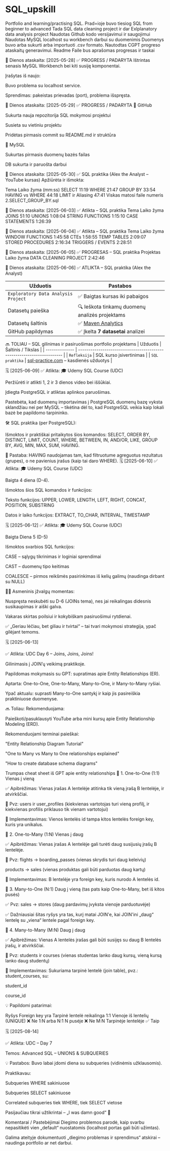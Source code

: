 # SQL_upskill
Portfolio and learning/practising SQL.
Prad=ioje buvo tiesiog SQL from beginner to advanced
Tada SQL data cleaning project ir dar Exlplanatory data analysis project
Naudotas Github kodo versijavimui ir saugojimui
Naudotas MySQL localhost su workbench darbui su duomenimis
Duomenys buvo arba sukurti arba importuoti .csv formato.
Nautodtas CGPT progreso ataskaitų generavimui.
Readme Faile bus aprašomas progresas ir taskai


📝 Dienos ataskaita: [2025-05-28]
✅ PROGRESS / PADARYTA
Ištrintas senasis MySQL Workbench bei kiti susiję komponentai.

Įrašytas iš naujo:

Buvo problema su localhost service.

Sprendimas: pakeistas prievadas (port), problema išspręsta.

📝 Dienos ataskaita: [2025-05-29]
✅ PROGRESS / PADARYTA
🔹 GitHub

 Sukurta nauja repozitorija SQL mokymosi projektui

 Susieta su vietiniu projektu

 Pridėtas pirmasis commit su README.md ir struktūra

🔹 MySQL

 Sukurtas pirmasis duomenų bazės failas

 DB sukurta ir paruošta darbui

📝 Dienos ataskaita: [2025-05-30]
✅ SQL praktika (Alex the Analyst – YouTube kursas)
Apžiūrėta ir išmokta:

Tema	Laiko žyma (mm:ss)
SELECT	11:19
WHERE	21:47
GROUP BY	33:54
HAVING vs WHERE	44:18
LIMIT ir Aliasing	47:41
Viskas matosi faile numeris 2.SELECT_GROUP_BY.sql

📝 Dienos ataskaita: [2025-06-03]
✅ Atlikta – SQL praktika 
Tema	Laiko žyma
JOINS	51:10
UNIONS	1:08:04
STRING FUNCTIONS	1:15:10
CASE STATEMENTS	1:26:39

📝 Dienos ataskaita: [2025-06-04]
✅ Atlikta – SQL praktika 
Tema	Laiko žyma
WINDOW FUNCTIONS	1:45:58
CTEs	1:58:55
TEMP TABLES	2:09:07
STORED PROCEDURES	2:16:34
TRIGGERS / EVENTS	2:28:51

📝 Dienos ataskaita: [2025-06-05]
✅ PROGRESAS – SQL praktika 
Projektas	Laiko žyma
DATA CLEANING PROJECT	2:42:46

📝 Dienos ataskaita: [2025-06-06]
✅ ATLIKTA – SQL praktika (Alex the Analyst)

| Užduotis                            | Pastabos                                                           |
| ----------------------------------- | ------------------------------------------------------------------ |
| `Exploratory Data Analysis Project` | ✅ Baigtas kursas iki pabaigos                                      |
| Datasetų paieška                    | 🔍 Ieškota tinkamų duomenų analizės projektams                     |
| Datasetų šaltinis                   | ✅ [Maven Analytics](https://www.mavenanalytics.io/data-playground) |
| GitHub papildymas                   | ✅ Įkelta **7 datasetai** analizei                                  |


🔜 TOLIAU – SQL gilinimas ir pasiruošimas portfolio projektams
| Užduotis       | Šaltinis / Tikslas                                                     |
| -------------- | ---------------------------------------------------------------------- |
| `Refleksija`   | SQL kurso įsivertinimas                                                |
| `SQL praktika` | [sql-practice.com](https://www.sql-practice.com/) – kasdienės užduotys |

🗓️ [2025-06-09]
✅ Atlikta:
🎓 Udemy SQL Course (UDC)

Peržiūrėti ir atlikti 1, 2 ir 3 dienos video bei iššūkiai.

Įdiegta PostgreSQL ir atliktas aplinkos paruošimas.

Pastebėta, kad duomenų importavimas į PostgreSQL duomenų bazę vyksta sklandžiau nei per MySQL – tikėtina dėl to, kad PostgreSQL veikia kaip lokali bazė be papildomo tarpininko.

🛠️ SQL praktika (per PostgreSQL):

Išmoktos ir praktiškai pritaikytos šios komandos:
SELECT, ORDER BY, DISTINCT, LIMIT, COUNT,
WHERE, BETWEEN, IN, AND/OR, LIKE,
GROUP BY, AVG, MIN, MAX, SUM, HAVING.

🧠 Pastaba: HAVING naudojamas tam, kad filtruotume agreguotus rezultatus (grupes), o ne pavienius įrašus (kaip tai daro WHERE).
🗓️ [2025-06-10]
✅ Atlikta:
🎓 Udemy SQL Course (UDC)

Baigta 4 diena (D-4).

Išmoktos šios SQL komandos ir funkcijos:

Teksto funkcijos: UPPER, LOWER, LENGTH, LEFT, RIGHT, CONCAT, POSITION, SUBSTRING

Datos ir laiko funkcijos: EXTRACT, TO_CHAR, INTERVAL, TIMESTAMP

🗓️ [2025-06-12]
✅ Atlikta:
🎓 Udemy SQL Course (UDC)

Baigta Diena 5 (D-5)

Išmoktos svarbios SQL funkcijos:

CASE – sąlygų tikrinimas ir loginiai sprendimai

CAST – duomenų tipo keitimas

COALESCE – pirmos reikšmės pasirinkimas iš kelių galimų (naudinga dirbant su NULL)

🧘‍♂️ Asmeninis įžvalgų momentas:

Nuspręsta neskubėti su D-6 (JOINs tema), nes jai reikalingas didesnis susikaupimas ir aiški galva.

Vakaras skirtas poilsiui ir kokybiškam pasiruošimui rytdienai.

✅ „Geriau lėčiau, bet giliau ir tvirtai“ – tai tvari mokymosi strategija, ypač gilėjant temoms.

🗓️ [2025-06-13]

✅ Atlikta:
UDC Day 6 – Joins, Joins, Joins!

Gilinimasis į JOIN’ų veikimą praktikoje.

Papildomas mokymasis su GPT: supratimas apie Entity Relationships (ER).

Aptarta: One-to-One, One-to-Many, Many-to-One, ir Many-to-Many ryšiai.

Ypač aktualu: suprasti Many-to-One santykį ir kaip jis pasireiškia praktiniuose duomenyse.

🔜 Toliau:
Rekomenduojama:

Paieškoti/pasuklausyti YouTube arba mini kursų apie Entity Relationship Modeling (ERD).

Rekomenduojami terminai paieškai:

"Entity Relationship Diagram Tutorial"

"One to Many vs Many to One relationships explained"

"How to create database schema diagrams"


Trumpas cheat sheet iš GPT apie entity relationships
🔹 1. One-to-One (1:1)
Vienas į vieną

✅ Apibrėžimas:
Vienas įrašas A lentelėje atitinka tik vieną įrašą B lentelėje, ir atvirkščiai.

📌 Pvz:
users ir user_profiles
(kiekvienas vartotojas turi vieną profilį, ir kiekvienas profilis priklauso tik vienam vartotojui)

🔗 Implementavimas:
Vienos lentelės id tampa kitos lentelės foreign key, kuris yra unikalus.

🔹 2. One-to-Many (1:N)
Vienas į daug

✅ Apibrėžimas:
Vienas įrašas A lentelėje gali turėti daug susijusių įrašų B lentelėje.

📌 Pvz:
flights → boarding_passes
(vienas skrydis turi daug keleivių)

products → sales
(vienas produktas gali būti parduotas daug kartų)

🔗 Implementavimas:
B lentelėje yra foreign key, kuris nurodo A lentelės id.

🔹 3. Many-to-One (N:1)
Daug į vieną (tas pats kaip One-to-Many, bet iš kitos pusės)

✅ Pvz:
sales → stores
(daug pardavimų įvyksta vienoje parduotuvėje)

✅ Dažniausiai šitas ryšys yra tas, kurį matai JOIN'e, kai JOIN'ini „daug“ lentelę su „viena“ lentele pagal foreign key.

🔹 4. Many-to-Many (M:N)
Daug į daug

✅ Apibrėžimas:
Vienas A lentelės įrašas gali būti susijęs su daug B lentelės įrašų, ir atvirkščiai.

📌 Pvz:
students ir courses
(vienas studentas lanko daug kursų, vieną kursą lanko daug studentų)

🔗 Implementavimas:
Sukuriama tarpinė lentelė (join table), pvz.: student_courses, su:

student_id

course_id

💡 Papildomi patarimai:


Ryšys	Foreign key yra	Tarpinė lentelė reikalinga
1:1	Vienoje iš lentelių (UNIQUE)	❌ Ne
1:N arba N:1	N pusėje	❌ Ne
M:N	Tarpinėje lentelėje	✅ Taip

🗓️ [2025-08-14]

✅ Atlikta:
UDC – Day 7

Temos: Advanced SQL – UNIONS & SUBQUERIES

💡 Pastabos:
Buvo labai įdomi diena su subqueries (vidinėmis užklausomis).

Praktikavau:

Subqueries WHERE sakiniuose

Subqueries SELECT sakiniuose

Correlated subqueries tiek WHERE, tiek SELECT vietose

Pasijaučiau tikrai užtikrintai – „I was damn good“ 💪

Komentarai / Pastebėjimai
Diegimo problemos parodė, kaip svarbu nepasitikėti vien „default“ nuostatomis (localhost portas gali būti užimtas).

Galima ateityje dokumentuoti „diegimo problemas ir sprendimus“ atskirai – naudinga portfolio ar net darbui.